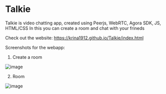 # Talkie
Talkie is video chatting app, created using Peerjs, WebRTC, Agora SDK, JS, HTML/CSS
In this you can create a room and chat with your frineds

Check out the website: https://krina1912.github.io/Talkie/index.html

Screenshots for the webapp:

1. Create a room

![image](https://github.com/krina1912/Talkie/assets/80596385/41eb40eb-1966-440d-ad28-e234b876a316)

2. Room
   
![image](https://github.com/krina1912/Talkie/assets/80596385/cced71a7-a316-4a5d-b267-4f3e49bc135d)

